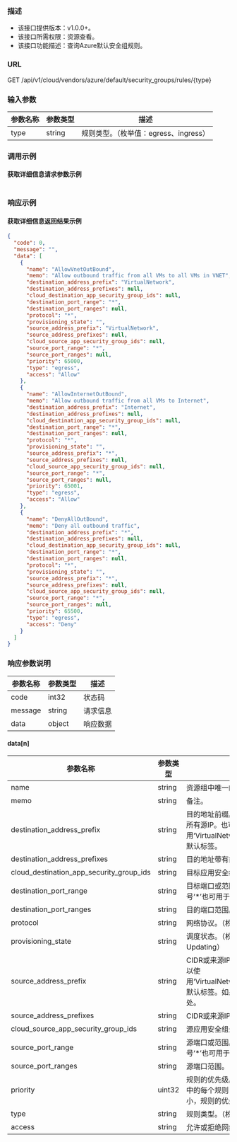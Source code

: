 ### 描述

- 该接口提供版本：v1.0.0+。
- 该接口所需权限：资源查看。
- 该接口功能描述：查询Azure默认安全组规则。

### URL

GET /api/v1/cloud/vendors/azure/default/security_groups/rules/{type}

### 输入参数

| 参数名称 | 参数类型   | 描述    |
|------|--------|-------|
| type | string | 规则类型。（枚举值：egress、ingress） |

### 调用示例

#### 获取详细信息请求参数示例

```json
```

### 响应示例

#### 获取详细信息返回结果示例

```json
{
  "code": 0,
  "message": "",
  "data": [
    {
      "name": "AllowVnetOutBound",
      "memo": "Allow outbound traffic from all VMs to all VMs in VNET",
      "destination_address_prefix": "VirtualNetwork",
      "destination_address_prefixes": null,
      "cloud_destination_app_security_group_ids": null,
      "destination_port_range": "*",
      "destination_port_ranges": null,
      "protocol": "*",
      "provisioning_state": "",
      "source_address_prefix": "VirtualNetwork",
      "source_address_prefixes": null,
      "cloud_source_app_security_group_ids": null,
      "source_port_range": "*",
      "source_port_ranges": null,
      "priority": 65000,
      "type": "egress",
      "access": "Allow"
    },
    {
      "name": "AllowInternetOutBound",
      "memo": "Allow outbound traffic from all VMs to Internet",
      "destination_address_prefix": "Internet",
      "destination_address_prefixes": null,
      "cloud_destination_app_security_group_ids": null,
      "destination_port_range": "*",
      "destination_port_ranges": null,
      "protocol": "*",
      "provisioning_state": "",
      "source_address_prefix": "*",
      "source_address_prefixes": null,
      "cloud_source_app_security_group_ids": null,
      "source_port_range": "*",
      "source_port_ranges": null,
      "priority": 65001,
      "type": "egress",
      "access": "Allow"
    },
    {
      "name": "DenyAllOutBound",
      "memo": "Deny all outbound traffic",
      "destination_address_prefix": "*",
      "destination_address_prefixes": null,
      "cloud_destination_app_security_group_ids": null,
      "destination_port_range": "*",
      "destination_port_ranges": null,
      "protocol": "*",
      "provisioning_state": "",
      "source_address_prefix": "*",
      "source_address_prefixes": null,
      "cloud_source_app_security_group_ids": null,
      "source_port_range": "*",
      "source_port_ranges": null,
      "priority": 65500,
      "type": "egress",
      "access": "Deny"
    }
  ]
}
```

### 响应参数说明

| 参数名称    | 参数类型   | 描述   |
|---------|--------|------|
| code    | int32  | 状态码  |
| message | string | 请求信息 |
| data    | object | 响应数据 |

#### data[n]

| 参数名称                                     | 参数类型   | 描述                                                                                                           |
|------------------------------------------|--------|--------------------------------------------------------------------------------------------------------------|
| name                                     | string | 资源组中唯一的资源名称。此名称可用于访问资源。                                                                                      |
| memo                                     | string | 备注。                                                                                                          |
| destination_address_prefix               | string | 目的地址前缀。CIDR或目标IP范围。星号‘*’也可用于匹配所有源IP。也可以使用‘VirtualNetwork’、‘AzureLoadBalancer’和‘Internet’等默认标签。               |
| destination_address_prefixes             | string | 目的地址带有前缀。CIDR或目标IP范围。                                                                                        |
| cloud_destination_app_security_group_ids | string | 目标应用安全组云ID列表。                                                                                                |
| destination_port_range                   | string | 目标端口或范围。介于0和65535之间的整数或范围。星号‘*’也可用于匹配所有端口。                                                                   |
| destination_port_ranges                  | string | 目的端口范围。                                                                                                      |
| protocol                                 | string | 网络协议。（枚举值：*、Ah、Esp、Icmp、Tcp、Udp）                                                                             |
| provisioning_state                       | string | 调度状态。（枚举值：Deleting、Failed、Succeeded、Updating）                                                                |
| source_address_prefix                    | string | CIDR或来源IP范围。星号‘*’也可用于匹配所有源IP。也可以使用‘VirtualNetwork’、‘AzureLoadBalancer’和‘Internet’等默认标签。如果这是入口规则，则指定网络流量源自何处。 |
| source_address_prefixes                  | string | CIDR或来源IP范围。                                                                                                 |
| cloud_source_app_security_group_ids      | string | 源应用安全组云ID列表。                                                                                                 |
| source_port_range                        | string | 源端口或范围。介于0和65535之间的整数或范围。星号‘*’也可用于匹配所有端口。                                                                    |
| source_port_ranges                       | string | 源端口范围。                                                                                                       |
| priority                                 | uint32 | 规则的优先级。该值可以介于100和4096之间。对于集合中的每个规则，优先级编号必须是唯一的。优先级数字越小，规则的优先级越高。                                             |
| type                                     | string | 规则类型。（枚举值：egress、ingress）                                                                                    |
| access                                   | string | 允许或拒绝网络流量。（枚举值：Allow、Deny）                                                                                   |
